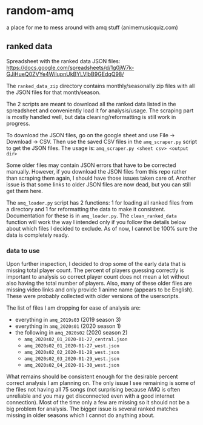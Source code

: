 # random-amq
a place for me to mess around with amq stuff (animemusicquiz.com)

## ranked data

Spreadsheet with the ranked data JSON files:
https://docs.google.com/spreadsheets/d/1g0jW7k-GJiHueQ0ZVYe4WilupnUkBYLVlbB9GEdqQ98/

The `ranked_data_zip` directory contains monthly/seasonally zip files with all
the JSON files for that month/season.

The 2 scripts are meant to download all the ranked data listed in the
spreadsheet and conveniently load it for analysis/usage. The scraping part is
mostly handled well, but data cleaning/reformatting is still work in progress.

To download the JSON files, go on the google sheet and use File -> Download ->
CSV. Then use the saved CSV files in the `amq_scraper.py` script to get the JSON
files. The usage is: `amq_scraper.py <sheet csv> <output dir>`

Some older files may contain JSON errors that have to be corrected manually.
However, if you download the JSON files from this repo rather than scraping them
again, I should have those issues taken care of. Another issue is that some
links to older JSON files are now dead, but you can still get them here.

The `amq_loader.py` script has 2 functions: 1 for loading all ranked files from
a directory and 1 for reformatting the data to make it consistent. Documentation
for these is in `amq_loader.py`. The `clean_ranked_data` function will work the
way I intended only if you follow the details below about which files I decided
to exclude. As of now, I cannot be 100% sure the data is completely ready.

### data to use

Upon further inspection, I decided to drop some of the early data that is
missing total player count. The percent of players guessing correctly is
important to analysis so correct player count does not mean a lot without also
having the total number of players. Also, many of these older files are missing
video links and only provide 1 anime name (appears to be English). These were
probably collected with older versions of the userscripts.

The list of files I am dropping for ease of analysis are:
- everything in `amq_2019s03` (2019 season 3)
- everything in `amq_2020s01` (2020 season 1)
- the following in `amq_2020s02` (2020 season 2)
  - `amq_2020s02_01_2020-01-27_central.json`
  - `amq_2020s02_01_2020-01-27_west.json`
  - `amq_2020s02_02_2020-01-28_west.json`
  - `amq_2020s02_03_2020-01-29_west.json`
  - `amq_2020s02_04_2020-01-30_west.json`

What remains should be consistent enough for the desirable percent correct
analysis I am planning on. The only issue I see remaining is some of the files
not having all 75 songs (not surprising because AMQ is often unreliable and you
may get disconnected even with a good internet connection). Most of the time
only a few are missing so it should not be a big problem for analysis. The
bigger issue is several ranked matches missing in older seasons which I cannot
do anything about.
